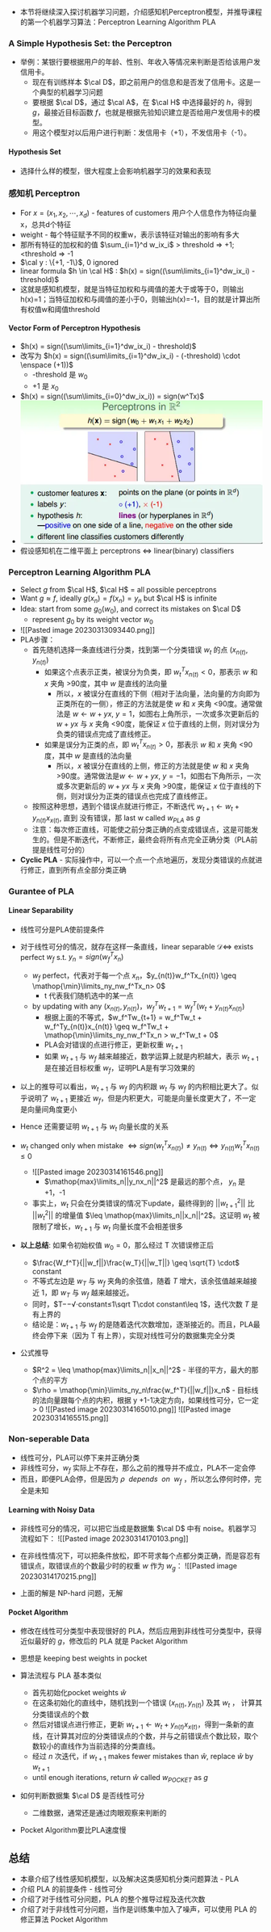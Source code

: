 
- 本节将继续深入探讨机器学习问题，介绍感知机Perceptron模型，并推导课程的第一个机器学习算法：Perceptron Learning Algorithm PLA

### A Simple Hypothesis Set: the Perceptron
- 举例：某银行要根据用户的年龄、性别、年收入等情况来判断是否给该用户发信用卡。
	- 现在有训练样本 $\cal D$，即之前用户的信息和是否发了信用卡。这是一个典型的机器学习问题
	- 要根据 $\cal D$，通过 $\cal A$，在 $\cal H$ 中选择最好的 $h$，得到 $g$，最接近目标函数 $f$，也就是根据先验知识建立是否给用户发信用卡的模型。
	- 用这个模型对以后用户进行判断：发信用卡（+1），不发信用卡（-1）。

#### Hypothesis Set
- 选择什么样的模型，很大程度上会影响机器学习的效果和表现

### 感知机 Perceptron
- For $x = (x_1, x_2, \cdots , x_d)$  -  features of customers 用户个人信息作为特征向量x，总共d个特征
- weight  -  每个特征赋予不同的权重w，表示该特征对输出的影响有多大
- 那所有特征的加权和的值 $\sum_{i=1}^d w_ix_i$ > threshold => +1; <threshold => -1
- $\cal y : \{+1, -1\}$, 0 ignored
- linear formula $h \in \cal H$ :  $h(x) = sign((\sum\limits_{i=1}^dw_ix_i) - threshold)$
- 这就是感知机模型，就是当特征加权和与阈值的差大于或等于0，则输出h(x)=1；当特征加权和与阈值的差小于0，则输出h(x)=-1，目的就是计算出所有权值w和阈值threshold

#### Vector Form of Perceptron Hypothesis
- $h(x) = sign((\sum\limits_{i=1}^dw_ix_i) - threshold)$
- 改写为  $h(x) = sign((\sum\limits_{i=1}^dw_ix_i) - (-threshold) \cdot \enspace (+1))$
	- -threshold  是 $w_0$
	- +1  是  $x_0$
- $h(x) = sign((\sum\limits_{i=0}^dw_ix_i)) = sign(w^Tx)$
- ![Image text](https://raw.githubusercontent.com/burningmysoul2077/Notes/main/ScreenShots/%E6%9E%97%E8%BD%A9%E7%94%B0%E6%9C%BA%E5%99%A8%E5%AD%A6%E4%B9%A0%E5%9F%BA%E7%9F%B3/Pasted%20image%2020230313091458.png)
- 假设感知机在二维平面上  perceptrons <=> linear(binary) classifiers
  
### Perceptron Learning Algorithm PLA
- Select $g$ from $\cal H$,  $\cal H$ = all possible perceptrons
- Want  $g \approx f$, ideally $g(x_n)=f(x_n)=y_n$ but $\cal H$ is infinite
- Idea:  start from some $g_0(w_0)$, and correct its mistakes on $\cal D$
	- represent $g_0$ by its weight vector $w_0$
- ![[Pasted image 20230313093440.png]]
- PLA步骤：
	- 首先随机选择一条直线进行分类，找到第一个分类错误 $w_t$ 的点 $(x_{n(t)}, y_{n(t)})$
		- 如果这个点表示正类，被误分为负类，即 $w_t^Tx_{n(t)}<0$，那表示 $w$ 和 $x$ 夹角 >90度，其中 $w$ 是直线的法向量
			- 所以，$x$ 被误分在直线的下侧（相对于法向量，法向量的方向即为正类所在的一侧），修正的方法就是使 $w$ 和 $x$ 夹角 <90度。通常做法是 $w\leftarrow w+yx,\ y=1$，如图右上角所示，一次或多次更新后的 $w+yx$ 与 $x$ 夹角 <90度，能保证 $x$ 位于直线的上侧，则对误分为负类的错误点完成了直线修正。
		- 如果是误分为正类的点，即 $w_t^Tx_{n(t)}>0$，那表示 $w$ 和 $x$ 夹角 <90度，其中 $w$ 是直线的法向量
			- 所以，$x$ 被误分在直线的上侧，修正的方法就是使 $w$ 和 $x$ 夹角 >90度。通常做法是$w\leftarrow w+yx,\ y=-1$，如图右下角所示，一次或多次更新后的 $w+yx$ 与 $x$ 夹角 >90度，能保证 $x$ 位于直线的下侧，则对误分为正类的错误点也完成了直线修正。
	- 按照这种思想，遇到个错误点就进行修正，不断迭代 $w_{t+1} \leftarrow w_t + y_{n(t)}x_{x(t)}$, 直到 没有错误，那 last w called $w_{PLA}$ as $g$
	- 注意：每次修正直线，可能使之前分类正确的点变成错误点，这是可能发生的。但是不断迭代，不断修正，最终会将所有点完全正确分类（PLA前提是线性可分的）
- __Cyclic PLA__  -  实际操作中，可以一个点一个点地遍历，发现分类错误的点就进行修正，直到所有点全部分类正确

### Gurantee of PLA

#### Linear Separability
- 线性可分是PLA使前提条件
- 对于线性可分的情况，就存在这样一条直线，linear separable $\mathcal{D} \Leftrightarrow$ exists perfect $w_f$ s.t. $y_n = sign(w_f^Tx_n)$
	- $w_f$ perfect，代表对于每一个点 $x_n$，$y_{n(t)}w_f^Tx_{n(t)} \geq \mathop{\min}\limits_ny_nw_f^Tx_n> 0$
		- t 代表我们随机选中的某一点
	- by updating with any $(x_{n(t)}, y_{n(t)})$，$w_f^Tw_{t+1} = w_f^T(w_t+y_{n(t)}x_{n(t)})$
		- 根据上面的不等式，$w_f^Tw_{t+1} = w_f^Tw_t + w_f^Ty_{n(t)}x_{n(t)} \geq w_f^Tw_t + \mathop{\min}\limits_ny_nw_f^Tx_n > w_f^Tw_t + 0$
		- PLA会对错误的点进行修正，更新权重 $w_{t+1}$
		- 如果 $w_{t+1}$ 与 $w_f$ 越来越接近，数学运算上就是内积越大，表示 $w_{t+1}$ 是在接近目标权重 $w_f$，证明PLA是有学习效果的
- 以上的推导可以看出，$w_{t+1}$ 与 $w_f$ 的内积跟 $w_t$ 与 $w_f$ 的内积相比更大了。似乎说明了 $w_{t+1}$ 更接近 $w_f$，但是内积更大，可能是向量长度更大了，不一定是向量间角度更小

- Hence 还需要证明 $w_{t+1}$ 与 $w_t$ 向量长度的关系
- $w_t$ changed only when mistake $\Leftrightarrow {sign}(w_t^Tx_{n(t)}) \neq y_{n(t)} \Leftrightarrow y_{n(t)}w_t^Tx_{n(t)} \leq 0$
	- ![[Pasted image 20230314161546.png]]
		- $\mathop{max}\limits_n||y_nx_n||^2$ 是最远的那个点， $y_n$ 是 +1，-1
	- 事实上，$w_t$ 只会在分类错误的情况下update，最终得到的 $||w_{t+1}^2||$ 比 $||w_{t}^2||$ 的增量值 $\leq \mathop{max}\limits_n||x_n||^2$。这证明 $w_t$ 被限制了增长，$w_{t+1}$ 与 $w_t$ 向量长度不会相差很多
	
- __以上总结__:  如果令初始权值 $w_0=0$，那么经过 T 次错误修正后
	 - $\frac{W_f^T}{||w_f||}\frac{w_T}{||w_T||} \geq \sqrt{T} \cdot$ constant
	 - 不等式左边是 $w_T$ 与 $w_f$ 夹角的余弦值，随着 $T$ 增大，该余弦值越来越接近 1，即 $w_T$ 与 $w_f$ 越来越接近。
	 - 同时，$T−−√⋅constant≤1\sqrt T\cdot constant\leq 1$，迭代次数 $T$ 是有上界的
	 - 结论是：$w_{t+1}$ 与 $w_f$ 的是随着迭代次数增加，逐渐接近的。而且，PLA最终会停下来（因为 T 有上界），实现对线性可分的数据集完全分类

- 公式推导
	- $R^2 = \leq \mathop{max}\limits_n||x_n||^2$ - 半径的平方，最大的那个点的平方
	- $\rho = \mathop{\min}\limits_ny_n\frac{w_f^T}{||w_f||}x_n$  -  目标线的法向量跟每个点的内积，根据 y +1-1决定方向，如果线性可分，它一定 > 0
![[Pasted image 20230314165010.png]]
![[Pasted image 20230314165515.png]]
  

### Non-seperable Data
- 线性可分，PLA可以停下来并正确分类
- 非线性可分，$w_f$ 实际上不存在，那么之前的推导并不成立，PLA不一定会停
- 而且，即便PLA会停，但是因为 $\rho \enspace depends \enspace on \enspace w_f$ ，所以怎么停何时停，完全是未知

#### Learning with Noisy Data
- 非线性可分的情况，可以把它当成是数据集 $\cal D$ 中有 noise。机器学习流程如下：
![[Pasted image 20230314170103.png]]

- 在非线性情况下，可以把条件放松，即不苛求每个点都分类正确，而是容忍有错误点，取错误点的个数最少时的权重 $w$ 作为 $w_g$：
![[Pasted image 20230314170215.png]]
- 上面的解是 NP-hard 问题，无解

#### Pocket Algorithm
- 修改在线性可分类型中表现很好的 PLA，然后应用到非线性可分类型中，获得近似最好的 $g$，修改后的 PLA 就是 Packet Algorithm
- 思想是 keeping best weights in pocket
- 算法流程与 PLA 基本类似
	- 首先初始化pocket weights $\hat{w}$
	- 在这条初始化的直线中，随机找到一个错误  $(x_{n(t)}, y_{n(t)})$ 及其 $w_t$ ， 计算其分类错误点的个数
	- 然后对错误点进行修正，更新 $w_{t+1} \leftarrow w_t + y_{n(t)}x_{x(t)}$，得到一条新的直线，在计算其对应的分类错误点的个数，并与之前错误点个数比较，取个数较小的直线作为当前选择的分类直线。
	- 经过 $n$ 次迭代，if $w_{t+1}$ makes fewer mistakes than $\hat{w}$, replace $\hat{w}$ by $w_{t+1}$
	- until enough iterations, return $\hat w$ called $w_{POCKET}$ as $g$

- 如何判断数据集 $\cal D$ 是否线性可分
	- 二维数据，通常还是通过肉眼观察来判断的 

- Pocket Algorithm要比PLA速度慢

## 总结
- 本章介绍了线性感知机模型，以及解决这类感知机分类问题算法 - PLA
- 介绍 PLA 的前提条件 - 线性可分
- 介绍了对于线性可分问题，PLA 的整个推导过程及迭代次数
- 介绍了对于非线性可分问题，当作是训练集中加入了噪声，可以使用 PLA 的修正算法 Pocket Algorithm 
